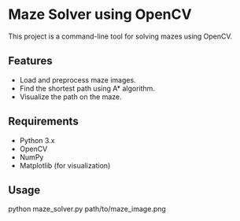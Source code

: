 # Maze Solver using OpenCV
This project is a command-line tool for solving mazes using OpenCV.

## Features
- Load and preprocess maze images.
- Find the shortest path using A* algorithm.
- Visualize the path on the maze.

## Requirements
- Python 3.x
- OpenCV
- NumPy
- Matplotlib (for visualization)

## Usage
python maze_solver.py path/to/maze_image.png

